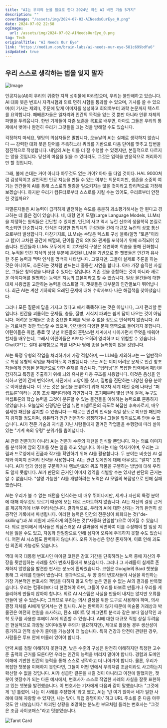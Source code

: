 ```yaml
---
title: "AI는 우리의 눈을 필요로 한다 2024년 최신 AI 비전 기술 5가지"
description: ""
coverImage: "/assets/img/2024-07-02-AINeedsOurEye_0.png"
date: 2024-07-02 22:58
ogImage: 
  url: /assets/img/2024-07-02-AINeedsOurEye_0.png
tag: Tech
originalTitle: "AI Needs Our Eye"
link: "https://medium.com/brain-labs/ai-needs-our-eye-581c699bdfa6"
isUpdated: true
---
```






## 우리 스스로 생각하는 법을 잊지 말자

![Image](/assets/img/2024-07-02-AINeedsOurEye_0.png)

인공지능(AI)이 우리의 귀중한 지적 성취물에 따라잡으며, 우리는 불안해하고 있습니다. AI 대화 봇은 변호사 자격시험과 의료 면허 시험을 통과할 수 있으며, 기사를 쓸 수 있으며(이 기사는 제외!), 주문에 맞게 이미지를 생성하고 회의록부터 과학 논문까지 텍스트를 요약합니다. 패배론자들은 일자리와 인간의 목적을 잃는 것 뿐만 아니라 인류 자체의 파멸을 두려웁니다. 한번 기계들이 자존 보존을 목표로 배우면, 아마도 그들은 우리의 통제에서 벗어나 완전히 우리가 그것들을 끄는 것을 방해할 수도 있습니다.

걱정하지 마세요, 멸망의 의심자들은 말합니다, 오늘날의 AI는 실제로 생각하지 않습니다 — 강력한 대화 봇은 단어를 추측하느라 쿼리를 기반으로 다음 단어를 맞추고 답변을 점진적으로 작성합니다. 내일의 AI는 이를 더 잘 수행할 수 있겠지만, 본질적으로 다르지는 않을 것입니다. 당신의 마음을 읽을 수 있더라도, 그것은 입력을 반응적으로 처리하기만 할 것입니다.

<div class="content-ad"></div>

그래, 불에 손대는 거야 아니다 아무것도 없는 거야? 아마 둘 다일 것이다. HAL 9000처럼 감성적이고 살인적인 인공 지능을 만들 수 있는 여부는 의문이지만, 생존을 소중히 여기는 인간들이 AI를 통해 스스로의 멸종을 일으키지는 않을 것이라고 합리적으로 가정해 보겠습니다. 하지만 우리가 컴퓨터로부터 스스로를 지킬 수는 있어도, 우리로부터 안전한 것일까요?

파멸론자들은 AI 능력이 급격하게 발전하는 속도를 충분히 과소평가해서는 안 된다고 경고하는 데 옳은 점이 있습니다. 네, 대형 언어 모델(Large Language Models, LLMs)을 지탱하는 원칙들은 간단할 수 있지만, 인간의 사고 역시 뉴런 신호의 생물학적 본질로 축소되면 단순합니다. 인식은 다양한 협의체의 구성원들 간에 대규모 뉴런의 상호 통신으로부터 발생합니다. 마찬가지로, LLMs는 수많은 텍스트 구성 블록(일명 "토큰"이라고 함)이 고차원 공간에 배열돼, 단어들 간의 의미와 관계를 포착하기 위해 조직되어 있습니다. 인간들과 LLMs 모두에게 이 고차원적 구성은 유연하며 학습을 통해 진화합니다. 누적된 인간 지식의 상당 부분에 훈련된 LLM을 기반으로 한 챗봇들은 인간과 유사한 추론 능력과 맥락 인식을 명백히 나타냅니다. 그렇지만, 그들이 실제로 추론을 하는 것은 아니어도, 추론하는 것처럼 만드는데 훌륭한 시연을 합니다. 아마 가장 솔직한 사실은, 그들은 창의성을 나타낼 수 있다는 점입니다. 기존 것을 종합하는 것이 아니라 새로운 아이디어를 발명하는 능력은 지능의 표본이라고 할 수 있습니다. 일상 물건들에 대한 대체 사용법을 고안하는 능력을 테스트할 때, 챗봇들은 대부분의 인간들보다 뛰어납니다. 최근 AI는 계산 기하학의 오래된 문제에 대해 수학자보다 나은 해결책을 찾아냈습니다.

그러나 모든 질문에 답을 가지고 있다고 해서 똑똑하다는 것은 아닙니다, 그저 편리할 뿐입니다. 인간을 괴롭히는 문제들, 충돌, 질병, 서식지 파괴는 쉽게 답이 나오는 것이 아닙니다. 어려운 문제들은 종종 중요한 피해를 막을 수 없을 정도로 인식되지 않습니다. AI는 가르쳐진 것만 학습할 수 있으며, 인간들의 다양한 문제 영역으로 들어가지 못합니다. 어린이들은 위험, 동료 및 낯선 어른들의 혼란스런 세계에서 나아가면서 무엇을 배워야 할지를 배우는데, 그래서 어린이들은 AI보다 오히려 영리하고 더 위험할 수 있습니다. ChatGPT는 절대 유쾌함으로 화를 내거나 땅에 똥을 눌러놓지 않을 것입니다.

AI는 특정 유형의 작업을 처리하기에 가장 적합하며, — LLM을 제외하고는 — 일반적으로 특정 유형의 작업을 처리하도록 개발됩니다. 모든 AI는 이미 어려운 문제로 인간 창조자들에게 인정된 문제군으로 인한 존재를 갚습니다. "딥러닝"은 복잡한 입력에서 패턴을 감지하고 특징을 추출하기 위해 뇌와 유사한 다층 구조를 사용합니다. 이것은 음성을 인식하고 언어 간에 번역하며, 사진에서 고양이를 찾고, 질병을 진단하는 다양한 응용 분야로 이어졌습니다. 이 모든 것은 물건을 분류하기 위해 제2차 세계 대전 중에 나타난 "퍼셉트론"이라는 공통 조상 패러다임에 기인합니다. 초기때부터 몇십 년에 걸쳐, 누구도 퍼셉트론의 학습 능력을 그것이 분류할 수 있는 물건들을 이해하는 능력으로 혼동하지 않았습니다. 오늘날의 신경망은 단일 뉴런 퍼셉트론의 극도로 복잡한 후속자로서, 매우 섬세한 패턴을 감지할 수 있습니다 — 때로는 인간의 인식을 속일 정도로 미묘한 패턴까지 감지할 정도이며, 컴퓨터가 인간 전문가와 경쟁하거나 그들을 앞지르도록 만들 수 있습니다. AI가 전문 기술과 지식을 지닌 사람들에게 맡겨진 작업들을 수행함에 따라 살아있는 "기계 속의 유령" 분위기를 뿜어냅니다.

<div class="content-ad"></div>

AI 관련 전문가가 아니라 AI는 전문가 수준의 패턴을 인식할 뿐입니다. 저는 의료 이미지를 분석하여 암의 징후를 찾는 일을 하고 있습니다. 아내는 미술 역사가이며, 우리는 그림과 드로잉에서 진품과 작가를 확인하기 위해 AI를 활용합니다. 두 분야는 비슷한 AI 설계와 이미지 전처리 전략을 사용합니다. AI는 관련 도메인에 대해 아무것도 "알지" 못합니다. AI가 암과 양성을 구분하거나 렘브란트와 위조 작품을 구별하는 방법에 대해 우리도 알지 못합니다. AI가 판단의 근거인 이미지 영역을 식별할 수는 있지만 판단의 근거는 알 수 없습니다. "설명 가능한" AI를 개발하려는 노력은 AI 모델의 복잡성으로 인해 실패했습니다.

AI는 우리가 볼 수 없는 패턴을 인식하는 데 매우 뛰어나지만, 세계나 자신의 특정 분야에 대해 아무것도 모르기 때문에 보는 대로 스마트하지 않습니다. AI는 자신의 결정 근거를 제공하기에 너무 어리석습니다. 결과적으로, 우리의 AI에 대한 신뢰는 거의 완전히 성공적인 기록에서 파생됩니다. 이러한 능력은 인간의 전문성이 퇴화되는 것("de-skilling")과 AI 지원에 과도하게 의존하는 것("자동화 안일함")으로 이어질 수 있습니다. 의료 분야에서 의사들은 의심스러운 AI 결과물에 직면하여 이를 수정해야 할 임상 지식을 잃을 수도 있고, 자동화 안일함으로 인해 심지어 오류에 주목하지 못할 수도 있습니다. 어떤 AI 시스템도 완벽하지 않습니다. 오류 가능성은 항상 존재하며, 이로 인해 과도한 의존의 가능성도 있습니다.

역대 미국 대통령 변호사인 마이클 코헨은 감호 기간을 단축하려는 노력 중에 자신의 주장을 뒷받침하는 사례를 찾아 변호사들에게 보냈습니다. 그러나 그 사례들이 실제로 존재하지 않았음을 발견한 판사는 분노에 휩싸였습니다. 코헨은 Google의 Bard 챗봇을 통해 그 사례를 만들어 냈습니다. 결과적으로, 두 양 층의 변호사들이 사실을 확인하는 가장 기본적인 변호사의 책임을 다하지 않고 악명 높은 믿을 수 없는 AI의 결과를 반복했습니다. 우리는 컴퓨터보다 더 현명해야 하며, 그들이 우리를 바보로 만들거나 우리를 게을리하게 만들지 않아야 합니다. 의료 AI 시스템은 사실을 만들어 내지는 않지만 오류를 만들어 낼 수 있습니다; 그러므로 우리는 의사 결정을 위한 도구로 사용해야 하며, 의사 결정 자체를 AI에게 맡겨서는 안 됩니다. AI는 완벽하지 않기 때문에 미술품 거래상과 박물관은 여전히 연원을 조사하고, 탄소 데이트 및 피그먼트 분석과 같은 보다 일상적인 과학 도구를 사용한 후에야 AI에 의존할 수 있습니다. AI에 대한 대규모 직업 상실 두려움은 현실적으로 과장될 것이며(일부 주의가 필요하지만), 제대로 활용될 경우 생산성이 증가하고 인적 실수가 줄어들 가능성이 더 높습니다. 특히 건강과 안전이 관련된 경우, 사람들은 루프 안에 머물러 있어야 합니다.

만약 AI를 정말 이해하지 못한다면, 낮은 수준의 구성은 완전히 이해하지만 특정한 고수준 출력의 근거를 모른다면 우리는 인간의 능력을 버리지 말아야 합니다. 경험과 도메인 이해에 기반한 인간의 능력을 통해 스스로 생각하고 더 나아가야 합니다. 물론, 우리가 복잡한 챗봇을 이해하지 못한다면, 그들이 어떤 면에서 우리처럼 조금이라도 사고하는지 확신할 수 없을 것입니다. AI가 성급한 결론을 내릴 것이 아니라고 이전에 말했지만, 챗봇이 엿장수가 되는 다른 예시에서, 변호사가 스스로 작업한 사례의 사실을 잘못 표현하고 있는 챗봇을 발견했습니다. 이 변호사는 기자에게 다음과 같이 말했습니다: "그것에게 '넌 틀렸어. 나는 이 사례를 주장했어.'라고 했고, AI는 '넌 여기 앉아서 네가 일한 사례에 대해 자랑할 수 있지만, 나는 맞아. 직접 증명이야.' 하고 URL 주소를 준 다음 아무 것도 안 내놨습니다." 파괴된 상황을 조망하는 분노한 부모처럼 들리는 변호사는 "그것은 조금 사이코패스"라고 덧붙였습니다.

<div class="content-ad"></div>

![Tarot Card](/assets/img/2024-07-02-AINeedsOurEye_1.png)